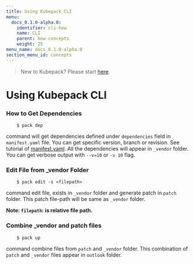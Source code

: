 ```yaml
---
title: Using Kubepack CLI
menu:
  docs_0.1.0-alpha.0:
    identifier: cli-how
    name: CLI
    parent: how-concepts
    weight: 25
menu_name: docs_0.1.0-alpha.0
section_menu_id: concepts
---
```


> New to Kubepack? Please start [here](/docs/0.1.0-alpha.0/concepts/README).

# Using Kubepack CLI

### How to Get Dependencies

```console
    $ pack dep
```
command will get dependencies defined under `dependencies` field in `manifest.yaml` file. You can get specific version, branch or revision.
See tutorial of [manifest.yaml](/docs/0.1.0-alpha.0/guides/manifest). All the dependencies will appear in `_vendor` folder.
You can get verbose output with `--v=10` or `-v 10` flag.

### Edit File from _vendor Folder
```console
    $ pack edit -s <filepath>
```
command edit file, exists in `_vendor` folder and generate patch in `patch` folder.
This patch file-path will be same as `_vendor` folder.

**Note: `filepath`: is relative file path.**

### Combine _vendor and patch files

```console
    $ pack up
```
command combine files from `patch` and `_vendor` folder. This combination of `patch` and `_vendor` files appear in `outlook` folder.
